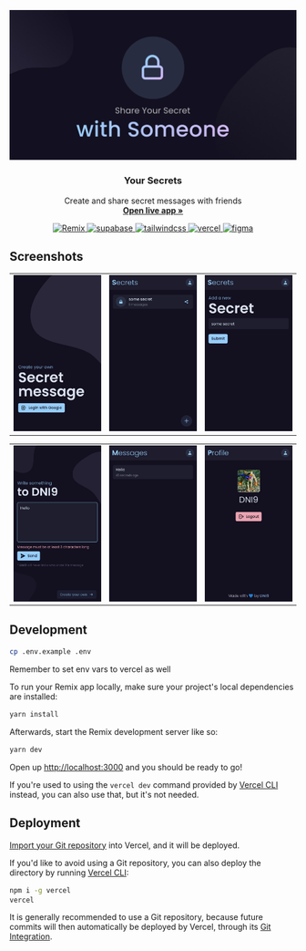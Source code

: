 ![screenshot](https://raw.githubusercontent.com/DNI9/your-secrets-re/main/public/your-secrets-banner.jpg)

<div align="center">
  <h3 align="center">Your Secrets</h3>

  <p align="center">
    Create and share secret messages with friends
    <br />
    <a href="https://your-secrets.vercel.app"><strong>Open live app »</strong></a>
  </p>
	<a href="https://your-secrets.vercel.app">
		<div align="center">
			<img src="https://custom-icon-badges.herokuapp.com/badge/-Remix-blue?style=for-the-badge&logoColor=black&logo=remix-icon" alt="Remix" />
			<img src="https://img.shields.io/badge/Supabase-3ECF8E?style=for-the-badge&logo=supabase&logoColor=white" alt="supabase" />
			<img src="https://img.shields.io/badge/tailwindcss-%2338B2AC.svg?style=for-the-badge&logo=tailwind-css&logoColor=white" alt="tailwindcss" />
			<img src="https://img.shields.io/badge/vercel-%23000000.svg?style=for-the-badge&logo=vercel&logoColor=white" alt="vercel" />
		<img src="https://img.shields.io/badge/figma-%23F24E1E.svg?style=for-the-badge&logo=figma&logoColor=white" alt="figma" />
		</div>
	</a>
</div>

## Screenshots

|                        |                       |                             |
| :--------------------: | :-------------------: | :-------------------------: |
| ![](.assets/login.png) | ![](.assets/home.png) | ![](.assets/new_secret.png) |

|                              |                                |                               |
| :--------------------------: | :----------------------------: | :---------------------------: |
| ![](.assets/new_message.png) | ![](.assets/messages_page.png) | ![](.assets/profile_page.png) |

## Development

```sh
cp .env.example .env
```

Remember to set env vars to vercel as well

To run your Remix app locally, make sure your project's local dependencies are installed:

```sh
yarn install
```

Afterwards, start the Remix development server like so:

```sh
yarn dev
```

Open up [http://localhost:3000](http://localhost:3000) and you should be ready to go!

If you're used to using the `vercel dev` command provided by [Vercel CLI](https://vercel.com/cli) instead, you can also use that, but it's not needed.

## Deployment

[Import your Git repository](https://vercel.com/new) into Vercel, and it will be deployed.

If you'd like to avoid using a Git repository, you can also deploy the directory by running [Vercel CLI](https://vercel.com/cli):

```sh
npm i -g vercel
vercel
```

It is generally recommended to use a Git repository, because future commits will then automatically be deployed by Vercel, through its [Git Integration](https://vercel.com/docs/concepts/git).
